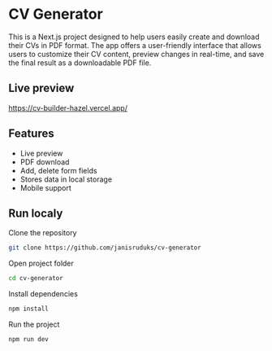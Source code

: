 
# CV Generator

This is a Next.js project designed to help users easily create and download their CVs in PDF format. The app offers a user-friendly interface that allows users to customize their CV content, preview changes in real-time, and save the final result as a downloadable PDF file.

## Live preview
https://cv-builder-hazel.vercel.app/

## Features

- Live preview
- PDF download
- Add, delete form fields
- Stores data in local storage
- Mobile support


## Run localy

Clone the repository

```bash
git clone https://github.com/janisruduks/cv-generator
```

Open project folder

```bash
cd cv-generator
```

Install dependencies

```bash
npm install
```
Run the project

```bash
npm run dev
```
